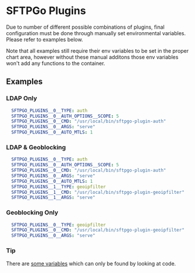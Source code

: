 # SFTPGo Plugins
Due to number of different possible combinations of plugins, final configuration
must be done through manually set environmental variables. Please refer to examples below.

Note that all examples still require their env variables to be set in the proper chart
area, however without these manual additons those env variables won't add any functions to
the container.

## Examples
### LDAP Only
```yaml
  SFTPGO_PLUGINS__0__TYPE: auth
  SFTPGO_PLUGINS__0__AUTH_OPTIONS__SCOPE: 5
  SFTPGO_PLUGINS__0__CMD: "/usr/local/bin/sftpgo-plugin-auth"
  SFTPGO_PLUGINS__0__ARGS: "serve"
  SFTPGO_PLUGINS__0__AUTO_MTLS: 1
```
### LDAP & Geoblocking
```yaml
  SFTPGO_PLUGINS__0__TYPE: auth
  SFTPGO_PLUGINS__0__AUTH_OPTIONS__SCOPE: 5
  SFTPGO_PLUGINS__0__CMD: "/usr/local/bin/sftpgo-plugin-auth"
  SFTPGO_PLUGINS__0__ARGS: "serve"
  SFTPGO_PLUGINS__0__AUTO_MTLS: 1
  SFTPGO_PLUGINS__1__TYPE: geoipfilter
  SFTPGO_PLUGINS__1__CMD: "/usr/local/bin/sftpgo-plugin-geoipfilter"
  SFTPGO_PLUGINS__1__ARGS: "serve"
```
### Geoblocking Only
```yaml
  SFTPGO_PLUGINS__0__TYPE: geoipfilter
  SFTPGO_PLUGINS__0__CMD: "/usr/local/bin/sftpgo-plugin-geoipfilter"
  SFTPGO_PLUGINS__0__ARGS: "serve"
```

### Tip
There are [some variables][1] which can only be found by looking at code.

[1]: https://github.com/drakkan/sftpgo/blob/cb3bc3f6043791081d28b9b1666a053a33e2a962/internal/config/config.go#L920
